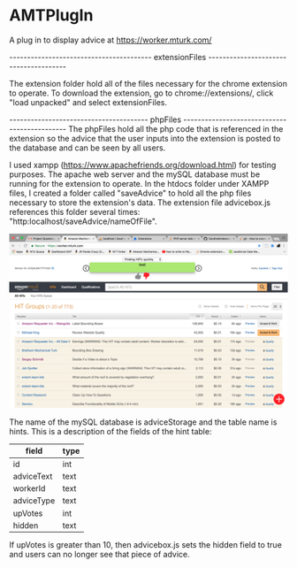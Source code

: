 # AMTPlugIn
A plug in to display advice at https://worker.mturk.com/

---------------------------------------- extensionFiles --------------------------------------

The extension folder hold all of the files necessary for the chrome extension to operate. To download the extension, go to chrome://extensions/, 
click "load unpacked" and select extensionFiles.

--------------------------------------- phpFiles ---------------------------------------------
The phpFiles hold all the php code that is referenced in the extension so the advice that the user inputs into the extension is posted to the 
database and can be seen by all users.

I used xampp (https://www.apachefriends.org/download.html) for testing purposes. The apache web server and the mySQL database
must be running for the extension to operate. In the htdocs folder under XAMPP files, I created a folder called "saveAdvice" to hold all the php files necessary to store the extension's data. The extension file advicebox.js references this folder several times: "http:localhost/saveAdvice/nameOfFile". 

![alt text](screenshots/pic1.png "Description goes here")

The name of the mySQL database is adviceStorage and the table name is hints. This is a description of the fields of the hint table:

| field  | type |
| ------------- | ------------- |
| id| int|
| adviceText | text |
| workerId | text |
| adviceType| text |
| upVotes| int|
| hidden| text|

If upVotes is greater than 10, then advicebox.js sets the hidden field to true and users can no longer see that piece of advice.

